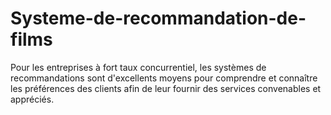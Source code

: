 # Systeme-de-recommandation-de-films
Pour les entreprises à fort taux concurrentiel, les systèmes de recommandations sont d'excellents moyens pour comprendre et connaître les préférences des clients afin de leur fournir des services convenables et appréciés.
